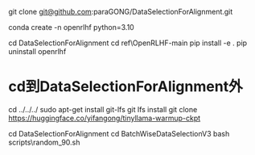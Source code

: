 git clone git@github.com:paraGONG/DataSelectionForAlignment.git

conda create -n openrlhf python=3.10

cd DataSelectionForAlignment
cd ref\OpenRLHF-main
pip install -e .
pip uninstall openrlhf

# cd到DataSelectionForAlignment外
cd ../../../
sudo apt-get install git-lfs
git lfs install
git clone https://huggingface.co/yifangong/tinyllama-warmup-ckpt

cd DataSelectionForAlignment
cd BatchWiseDataSelectionV3
bash scripts\random_90.sh
